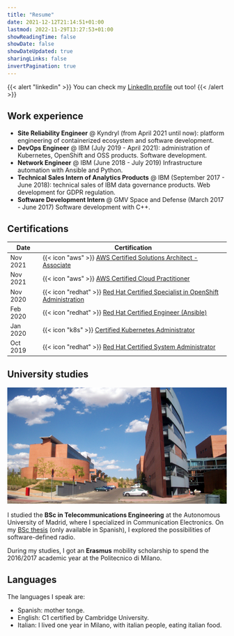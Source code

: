```yaml
---
title: "Resume"
date: 2021-12-12T21:14:51+01:00
lastmod: 2022-11-29T13:27:53+01:00
showReadingTime: false
showDate: false
showDateUpdated: true
sharingLinks: false
invertPagination: true
---
```


{{< alert "linkedin" >}}
You can check my [LinkedIn profile](https://linkedin.com/in/jorge-carpio) out too!
{{< /alert >}}

## Work experience

- **Site Reliability Engineer** @ Kyndryl (from April 2021 until now): platform engineering of containerized ecosystem and software development.
- **DevOps Engineer** @ IBM (July 2019 - April 2021): administration of Kubernetes, OpenShift and OSS products. Software development.
- **Network Engineer** @ IBM (June 2018 - July 2019) Infrastructure automation with Ansible and Python.
- **Technical Sales Intern of Analytics Products** @ IBM (September 2017 - June 2018): technical sales of IBM data governance products. Web development for GDPR regulation.
- **Software Development Intern** @ GMV Space and Defense (March 2017 - June 2017) Software development with C++.

## Certifications

| Date     | Certification                                                                                                                                                                                                                                              |
| -------- | ------------------------------------------------------------------------------------------------------------------------------------------------------------------------------------------------------------------------------------------------- |
| Nov 2021 | {{< icon "aws" >}}  [AWS Certified Solutions Architect - Associate](https://www.credly.com/badges/aca8d1b0-c794-4375-b586-002bd7be5390/public_url )                                                                                               |
| Nov 2021 | {{< icon "aws" >}}  [AWS Certified Cloud Practitioner](https://www.credly.com/badges/60dd1695-0710-448e-b997-fed0b7b031d0/public_url)                                                                                                             |
| Nov 2020 | {{< icon "redhat" >}} [Red Hat Certified Specialist in OpenShift Administration](https://rhtapps.redhat.com/certifications/badge/verify/V3ROP6CBWORM544LPSFRNC27WAAEQU3CUPSQX2KSDXT6RW46LQ3USGMBTDNSOFVX22WYNJ63KCC3BBTAOIVCQWO7U3Z7NRP66BA673I=) |
| Feb 2020 | {{< icon "redhat" >}} [Red Hat Certified Engineer (Ansible)](https://www.redhat.com/rhtapps/services/certifications/badge/verify/V3ROP6CBWORM544LPSFRNC27WAAEQU3CUPSQX2KSDXT6RW46LQ3XCZJWRJNV7ILTXVE4I6VB7OTCG4U5NQYTCNA62RUWOCM34WWBUYQ=)        |
| Jan 2020 | {{< icon "k8s" >}} [Certified Kubernetes Administrator](https://www.credly.com/badges/7ebce09d-e720-4ef7-8837-dd2608b48e33/public_url)                                                                                                            |
| Oct 2019 | {{< icon "redhat" >}} [Red Hat Certified System Administrator](https://www.redhat.com/rhtapps/services/certifications/badge/verify/V3ROP6CBWORM544LPSFRNC27WAAEQU3CUPSQX2KSDXT6RW46LQ3XCZJWRJNV7ILTXVE4I6VB7OTCG4U5NQYTCNA62RUWOCM34WWBUYQ=)      |

## University studies

![RFCAS](/img/rfcas.jpg)

I studied the **BSc in Telecommunications Engineering** at the Autonomous University of Madrid, where
I specialized in Communication Electronics.
On my [BSc thesis](http://rfcas.eps.uam.es/web/sites/default/files/trabajos_academicos/TFG1617-GITST-05-Jorge_CarpioLo%CC%81pezDeCastro.pdf) (only available in Spanish), I explored the possibilities of software-defined radio.

During my studies, I got an **Erasmus** mobility scholarship to spend the 2016/2017 academic year at the Politecnico di Milano.

## Languages

The languages I speak are:

- Spanish: mother tonge.
- English: C1 certified by Cambridge University.
- Italian: I lived one year in Milano, with italian people, eating italian food.
